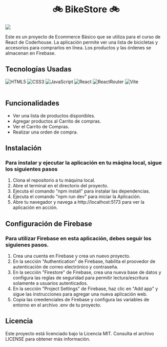 <h1 align="center">🚲️ BikeStore 🚲️</h1>
<img src="https://github.com/FerTorron/BikeStore/assets/100718699/7012e89d-f492-437f-a34b-d70c03fb9ca6">

Este es un proyecto de Ecommerce Básico que se utiliza para el curso de React de Coderhouse. La aplicación permite ver una lista de bicicletas y accesorios para comprarlos en línea. Los productos y las órdenes se almacenan en Firebase.

## Tecnologías Usadas
![HTML5](https://img.shields.io/badge/HTML5-E34F26?style=for-the-badge&logo=html5&logoColor=white)
![CSS3](https://img.shields.io/badge/CSS3-1572B6?style=for-the-badge&logo=css3&logoColor=white)
![JavaScript](https://img.shields.io/badge/JavaScript-323330?style=for-the-badge&logo=javascript&logoColor=F7DF1E)
![React](https://img.shields.io/badge/React-20232A?style=for-the-badge&logo=react&logoColor=61DAFB)
![ReactRouter](https://img.shields.io/badge/React_Router-CA4245?style=for-the-badge&logo=react-router&logoColor=white)
![Vite](https://img.shields.io/badge/Vite-B73BFE?style=for-the-badge&logo=vite&logoColor=FFD62E)
<br><br>

## Funcionalidades

- Ver una lista de productos disponibles.
- Agregar productos al Carrito de compras.
- Ver el Carrito de Compras.
- Realizar una orden de compra.

## Instalación

### Para instalar y ejecutar la aplicación en tu máqina local, sigue los siguientes pasos

1. Clona el repositorio a tu máquina local.
2. Abre el terminal en el directorio del proyecto.
3. Ejecuta el comando "npm install" para instalar las dependencias.
4. Ejecuta el comando "npm run dev" para iniciar la Aplicación.
5. Abre tu navegador y navega a http://localhost:5173 para ver la aplicación en acción.

## Configuración de Firebase

### Para utilizar Firebase en esta aplicación, debes seguir los siguienes pasos.

1. Crea una cuenta en Firebase y crea un nuevo proyecto.
2. En la sección "Authentication" de Firebase, habilita el proovedor de autenticación de correo electrónico y contraseña.
3. En la sección "Firestore" de Firebase, crea una nueva base de datos y configura las reglas de seguridad para permitir lectura/escritura solamente a usuarios autenticados.
4. En la sección "Project Settings" de Firebase, haz clic en "Add app" y sigue las instrucciones para agregar una nueva aplicación web.
5. Copia las creedenciales de Firebase y configura las variables de entorno en el archivo .env de tu proyecto.

## Licencia

Este proyecto está licenciado bajo la Licencia MIT. Consulta el archivo LICENSE para obtener más información.
